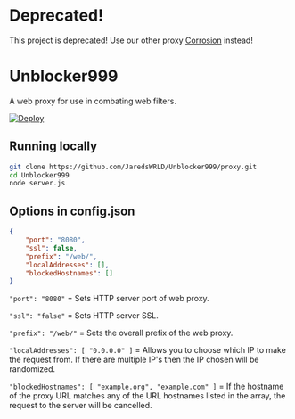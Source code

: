 # Deprecated!
This project is deprecated! Use our other proxy [Corrosion](https://github.com/titaniumnetwork-dev/corrosion) instead!

# Unblocker999
A web proxy for use in combating web filters.

[![Deploy](https://www.herokucdn.com/deploy/button.svg)](https://heroku.com/deploy?template=https://github.com/JaredsWRLD/Unblocker999/tree/master)

## Running locally

```sh
git clone https://github.com/JaredsWRLD/Unblocker999/proxy.git
cd Unblocker999
node server.js
```


## Options in config.json
```json
{
    "port": "8080",
    "ssl": false,
    "prefix": "/web/",
    "localAddresses": [],
    "blockedHostnames": []
}
```

`"port": "8080"` = Sets HTTP server port of web proxy.

`"ssl": "false"` = Sets HTTP server SSL.

`"prefix": "/web/"` = Sets the overall prefix of the web proxy.

`"localAddresses": [ "0.0.0.0" ]` = Allows you to choose which IP to make the request from. If there are multiple IP's then the IP chosen will be randomized.

`"blockedHostnames": [ "example.org", "example.com" ]` = If the hostname of the proxy URL matches any of the URL hostnames listed in the array, the request to the server will be cancelled.
